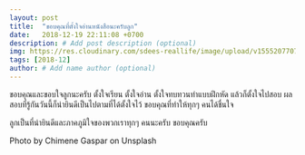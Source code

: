 ```yaml
---
layout: post
title:  "ขอบคุณที่ตั้งใจอ่านหนังสือนะครับลูก"
date:   2018-12-19 22:11:08 +0700
description: # Add post description (optional)
img: https://res.cloudinary.com/sdees-reallife/image/upload/v1555207707/Screenshot_from_2019-04-14_09-06-54.png # Add image post (optional)
tags: [2018-12]
author: # Add name author (optional)
---
```

ขอบคุณและขอบใจลูกนะครับ ตั้งใจเรียน ตั้งใจอ่าน ตั้งใจทบทวนทำแบบฝึกหัด แล้วก็ตั้งใจไปสอบ ผลสอบที่รู้กันวันนี้ก็น่ายินดีเป็นไปตามที่ได้ตั้งใจไว้ ขอบคุณที่ทำให้ทุกๆ คนได้ชื่นใจ

ลูกเป็นที่น่ายินดีและภาคภูมิใจของพวกเราทุกๆ คนนะครับ ขอบคุณครับ

Photo by Chimene Gaspar on Unsplash
